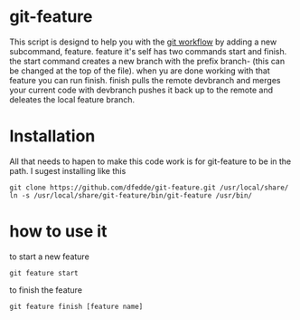 git-feature
=========== 
This script is designd to help you with the [git workflow]( https://www.atlassian.com/git/workflows#!workflow-gitflow ) by adding a new subcommand, feature. feature it's self has two commands start and finish. the start command creates a new branch with the prefix branch- (this can be changed at the top of the file). when yu are done working with that feature you can run finish. finish pulls the remote devbranch and merges your current code with devbranch pushes it back up to the remote and deleates the local feature branch.

Installation
============
All that needs to hapen to make this code work is for git-feature to be in the path.
I sugest installing like this

    git clone https://github.com/dfedde/git-feature.git /usr/local/share/
    ln -s /usr/local/share/git-feature/bin/git-feature /usr/bin/

how to use it
=============
to start a new feature 
    
    git feature start

to finish the feature 
    
    git feature finish [feature name]
